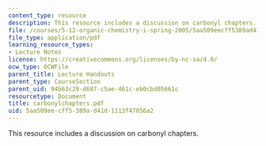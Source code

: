 ```yaml
---
content_type: resource
description: This resource includes a discussion on carbonyl chapters.
file: /courses/5-12-organic-chemistry-i-spring-2005/5aa509eecff5389ad41d1113f47056a2_carbonylchapters.pdf
file_type: application/pdf
learning_resource_types:
- Lecture Notes
license: https://creativecommons.org/licenses/by-nc-sa/4.0/
ocw_type: OCWFile
parent_title: Lecture Handouts
parent_type: CourseSection
parent_uid: 94b63c29-d687-c5ae-461c-eb0cbd05661c
resourcetype: Document
title: carbonylchapters.pdf
uid: 5aa509ee-cff5-389a-d41d-1113f47056a2
---
```

This resource includes a discussion on carbonyl chapters.